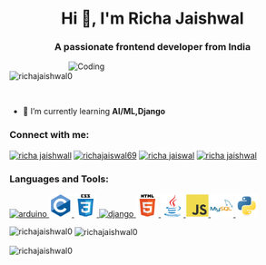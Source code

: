 

<h1 align="center">Hi 👋, I'm Richa Jaishwal</h1>
<h3 align="center">A passionate frontend developer from India</h3>
<img align="right" alt="Coding" width="400" src=https://pbs.twimg.com/profile_images/1715692540421120000/dimtn-uT_400x400.jpg>
<p align="left"> <img src="https://komarev.com/ghpvc/?username=richajaishwal0&label=Profile%20views&color=0e75b6&style=flat" alt="richajaishwal0" /> </p>

<p align="left"> <a href="https://twitter.com/" target="blank"><img src="https://img.shields.io/twitter/follow/?logo=twitter&style=for-the-badge" alt="" /></a> </p>

- 🌱 I’m currently learning **AI/ML,Django**

<h3 align="left">Connect with me:</h3>
<p align="left">
<a href="https://linkedin.com/in/richa jaishwall" target="blank"><img align="center" src="https://raw.githubusercontent.com/rahuldkjain/github-profile-readme-generator/master/src/images/icons/Social/linked-in-alt.svg" alt="richa jaishwall" height="30" width="40" /></a>
<a href="https://www.codechef.com/users/richajaiswal69" target="blank"><img align="center" src="https://cdn.jsdelivr.net/npm/simple-icons@3.1.0/icons/codechef.svg" alt="richajaiswal69" height="30" width="40" /></a>
<a href="https://www.hackerrank.com/richa jaiswal" target="blank"><img align="center" src="https://raw.githubusercontent.com/rahuldkjain/github-profile-readme-generator/master/src/images/icons/Social/hackerrank.svg" alt="richa jaiswal" height="30" width="40" /></a>
<a href="https://www.leetcode.com/richa jaishwal" target="blank"><img align="center" src="https://raw.githubusercontent.com/rahuldkjain/github-profile-readme-generator/master/src/images/icons/Social/leet-code.svg" alt="richa jaishwal" height="30" width="40" /></a>
</p>

<h3 align="left">Languages and Tools:</h3>
<p align="left"> <a href="https://www.arduino.cc/" target="_blank" rel="noreferrer"> <img src="https://cdn.worldvectorlogo.com/logos/arduino-1.svg" alt="arduino" width="40" height="40"/> </a> <a href="https://www.cprogramming.com/" target="_blank" rel="noreferrer"> <img src="https://raw.githubusercontent.com/devicons/devicon/master/icons/c/c-original.svg" alt="c" width="40" height="40"/> </a> <a href="https://www.w3schools.com/css/" target="_blank" rel="noreferrer"> <img src="https://raw.githubusercontent.com/devicons/devicon/master/icons/css3/css3-original-wordmark.svg" alt="css3" width="40" height="40"/> </a> <a href="https://www.djangoproject.com/" target="_blank" rel="noreferrer"> <img src="https://cdn.worldvectorlogo.com/logos/django.svg" alt="django" width="40" height="40"/> </a> <a href="https://www.w3.org/html/" target="_blank" rel="noreferrer"> <img src="https://raw.githubusercontent.com/devicons/devicon/master/icons/html5/html5-original-wordmark.svg" alt="html5" width="40" height="40"/> </a> <a href="https://www.java.com" target="_blank" rel="noreferrer"> <img src="https://raw.githubusercontent.com/devicons/devicon/master/icons/java/java-original.svg" alt="java" width="40" height="40"/> </a> <a href="https://developer.mozilla.org/en-US/docs/Web/JavaScript" target="_blank" rel="noreferrer"> <img src="https://raw.githubusercontent.com/devicons/devicon/master/icons/javascript/javascript-original.svg" alt="javascript" width="40" height="40"/> </a> <a href="https://www.mysql.com/" target="_blank" rel="noreferrer"> <img src="https://raw.githubusercontent.com/devicons/devicon/master/icons/mysql/mysql-original-wordmark.svg" alt="mysql" width="40" height="40"/> </a> <a href="https://www.python.org" target="_blank" rel="noreferrer"> <img src="https://raw.githubusercontent.com/devicons/devicon/master/icons/python/python-original.svg" alt="python" width="40" height="40"/> </a> </p>

<p><img align="left" src="https://github-readme-stats.vercel.app/api/top-langs?username=richajaishwal0&show_icons=true&locale=en&layout=compact" alt="richajaishwal0" /></p>

<p>&nbsp;<img align="center" src="https://github-readme-stats.vercel.app/api?username=richajaishwal0&show_icons=true&locale=en" alt="richajaishwal0" /></p>

<p><img align="center" src="https://github-readme-streak-stats.herokuapp.com/?user=richajaishwal0&" alt="richajaishwal0" /></p>
